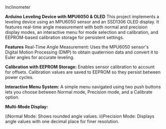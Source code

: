Inclinometer

**Arduino Leveling Device with MPU6050 & OLED**
This project implements a leveling device using an MPU6050 sensor and an SSD1306 OLED display. It features real-time angle measurement with both normal and precision display modes, an interactive menu for mode selection and calibration, and EEPROM-based calibration storage for persistent settings.

**Features**
Real-Time Angle Measurement:
Uses the MPU6050 sensor's Digital Motion Processing (DMP) to obtain quaternion data and convert it to Euler angles for accurate leveling.

**Calibration with EEPROM Storage:**
Enables sensor calibration to account for offsets. Calibration values are saved to EEPROM so they persist between power cycles.

**Interactive Menu System:**
A simple menu navigated using two push buttons lets you choose between Normal mode, Precision mode, and a Calibrate option.

**Multi-Mode Display:**

i)Normal Mode: Shows rounded angle values.
ii)Precision Mode: Displays angle values with one decimal place for finer resolution.
